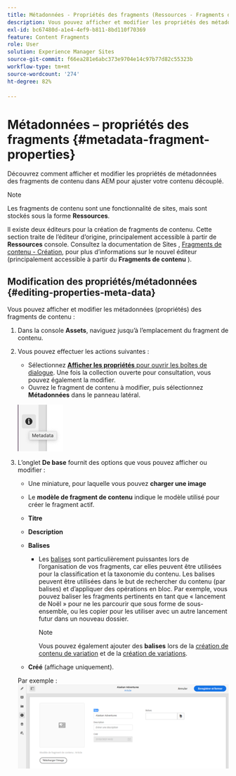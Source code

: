 ```yaml
---
title: Métadonnées - Propriétés des fragments (Ressources - Fragments de contenu)
description: Vous pouvez afficher et modifier les propriétés des métadonnées des fragments de contenu.
exl-id: bc67480d-a1e4-4ef9-b811-8bd110f70369
feature: Content Fragments
role: User
solution: Experience Manager Sites
source-git-commit: f66ea281e6abc373e9704e14c97b77d82c55323b
workflow-type: tm+mt
source-wordcount: '274'
ht-degree: 82%

---
```


# Métadonnées – propriétés des fragments {#metadata-fragment-properties}

Découvrez comment afficher et modifier les propriétés de métadonnées des fragments de contenu dans AEM pour ajuster votre contenu découplé.

>[!NOTE]
>
>Les fragments de contenu sont une fonctionnalité de sites, mais sont stockés sous la forme **Ressources**.
>
>Il existe deux éditeurs pour la création de fragments de contenu. Cette section traite de l’éditeur d’origine, principalement accessible à partir de **Ressources** console. Consultez la documentation de Sites , [Fragments de contenu - Création](/help/sites-cloud/administering/content-fragments/authoring.md), pour plus d’informations sur le nouvel éditeur (principalement accessible à partir du **Fragments de contenu** ).

## Modification des propriétés/métadonnées {#editing-properties-meta-data}

Vous pouvez afficher et modifier les métadonnées (propriétés) des fragments de contenu :

1. Dans la console **Assets**, naviguez jusqu’à l’emplacement du fragment de contenu.
2. Vous pouvez effectuer les actions suivantes :

   * Sélectionnez [**Afficher les propriétés** pour ouvrir les boîtes de dialogue](/help/assets/manage-digital-assets.md#editing-properties). Une fois la collection ouverte pour consultation, vous pouvez également la modifier.
   * Ouvrez le fragment de contenu à modifier, puis sélectionnez **Métadonnées** dans le panneau latéral.

   ![Métadonnées dans le panneau latéral](assets/cfm-metadata-01.png)

3. L’onglet **De base** fournit des options que vous pouvez afficher ou modifier :

   * Une miniature, pour laquelle vous pouvez **charger une image**
   * Le **modèle de fragment de contenu** indique le modèle utilisé pour créer le fragment actif.
   * **Titre**
   * **Description**
   * **Balises**
      * Les [balises](/help/sites-cloud/authoring/sites-console/tags.md) sont particulièrement puissantes lors de l’organisation de vos fragments, car elles peuvent être utilisées pour la classification et la taxonomie du contenu. Les balises peuvent être utilisées dans le but de rechercher du contenu (par balises) et d’appliquer des opérations en bloc.
Par exemple, vous pouvez baliser les fragments pertinents en tant que « lancement de Noël » pour ne les parcourir que sous forme de sous-ensemble, ou les copier pour les utiliser avec un autre lancement futur dans un nouveau dossier.

        >[!NOTE]
        >
        >Vous pouvez également ajouter des **balises** lors de la [création de contenu de variation](/help/assets/content-fragments/content-fragments-variations.md#authoring-your-content) et de la [création de variations](/help/assets/content-fragments/content-fragments-variations.md#creating-a-variation).

   * **Créé** (affichage uniquement).

   Par exemple :
   ![Exemple de métadonnées](assets/cfm-metadata-02.png)
